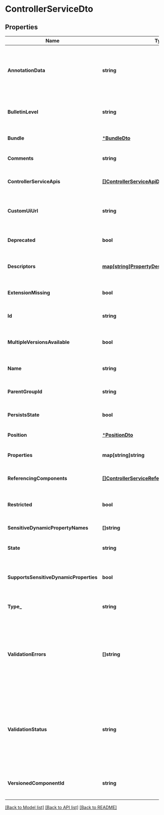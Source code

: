 # ControllerServiceDto

## Properties
Name | Type | Description | Notes
------------ | ------------- | ------------- | -------------
**AnnotationData** | **string** | The annotation for the controller service. This is how the custom UI relays configuration to the controller service. | [optional] [default to null]
**BulletinLevel** | **string** | The level at which the controller service will report bulletins. | [optional] [default to null]
**Bundle** | [***BundleDto**](BundleDTO.md) |  | [optional] [default to null]
**Comments** | **string** | The comments for the controller service. | [optional] [default to null]
**ControllerServiceApis** | [**[]ControllerServiceApiDto**](ControllerServiceApiDTO.md) | Lists the APIs this Controller Service implements. | [optional] [default to null]
**CustomUiUrl** | **string** | The URL for the controller services custom configuration UI if applicable. | [optional] [default to null]
**Deprecated** | **bool** | Whether the ontroller service has been deprecated. | [optional] [default to null]
**Descriptors** | [**map[string]PropertyDescriptorDto**](PropertyDescriptorDTO.md) | The descriptors for the controller service properties. | [optional] [default to null]
**ExtensionMissing** | **bool** | Whether the underlying extension is missing. | [optional] [default to null]
**Id** | **string** | The id of the component. | [optional] [default to null]
**MultipleVersionsAvailable** | **bool** | Whether the controller service has multiple versions available. | [optional] [default to null]
**Name** | **string** | The name of the controller service. | [optional] [default to null]
**ParentGroupId** | **string** | The id of parent process group of this component if applicable. | [optional] [default to null]
**PersistsState** | **bool** | Whether the controller service persists state. | [optional] [default to null]
**Position** | [***PositionDto**](PositionDTO.md) |  | [optional] [default to null]
**Properties** | **map[string]string** | The properties of the controller service. | [optional] [default to null]
**ReferencingComponents** | [**[]ControllerServiceReferencingComponentEntity**](ControllerServiceReferencingComponentEntity.md) | All components referencing this controller service. | [optional] [default to null]
**Restricted** | **bool** | Whether the controller service requires elevated privileges. | [optional] [default to null]
**SensitiveDynamicPropertyNames** | **[]string** | Set of sensitive dynamic property names | [optional] [default to null]
**State** | **string** | The state of the controller service. | [optional] [default to null]
**SupportsSensitiveDynamicProperties** | **bool** | Whether the controller service supports sensitive dynamic properties. | [optional] [default to null]
**Type_** | **string** | The type of the controller service. | [optional] [default to null]
**ValidationErrors** | **[]string** | The validation errors from the controller service. These validation errors represent the problems with the controller service that must be resolved before it can be enabled.  | [optional] [default to null]
**ValidationStatus** | **string** | Indicates whether the ControllerService is valid, invalid, or still in the process of validating (i.e., it is unknown whether or not the ControllerService is valid) | [optional] [default to null]
**VersionedComponentId** | **string** | The ID of the corresponding component that is under version control | [optional] [default to null]

[[Back to Model list]](../README.md#documentation-for-models) [[Back to API list]](../README.md#documentation-for-api-endpoints) [[Back to README]](../README.md)

